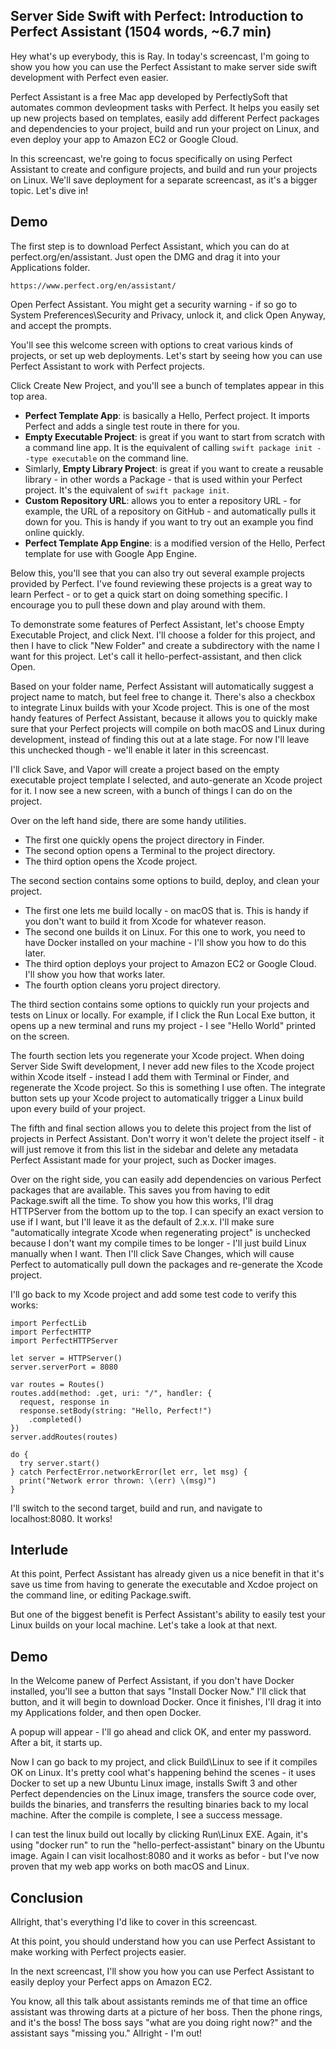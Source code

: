 ## Server Side Swift with Perfect: Introduction to Perfect Assistant (1504 words, ~6.7 min)

Hey what's up everybody, this is Ray. In today's screencast, I'm going to show you how you can use the Perfect Assistant to make  server side swift development with Perfect even easier.

Perfect Assistant is a free Mac app developed by PerfectlySoft that automates common devleopment tasks with Perfect. It helps you easily set up new projects based on templates, easily add different Perfect packages and dependencies to your project, build and run your project on Linux, and even deploy your app to Amazon EC2 or Google Cloud.

In this screencast, we're going to focus specifically on using Perfect Assistant to create and configure projects, and build and run your projects on Linux. We'll save deployment for a separate screencast, as it's a bigger topic. Let's dive in!

## Demo

The first step is to download Perfect Assistant, which you can do at perfect.org/en/assistant. Just open the DMG and drag it into your Applications folder.

```
https://www.perfect.org/en/assistant/
```

Open Perfect Assistant. You might get a security warning - if so go to System Preferences\Security and Privacy, unlock it, and click Open Anyway, and accept the prompts.

You'll see this welcome screen with options to creat various kinds of projects, or set up web deployments. Let's start by seeing how you can use Perfect Assistant to work with Perfect projects.

Click Create New Project, and you'll see a bunch of templates appear in this top area. 

* **Perfect Template App**: is basically a Hello, Perfect project. It imports Perfect and adds a single test route in there for you.
* **Empty Executable Project**: is great if you want to start from scratch with a command line app. It is the equivalent of calling `swift package init --type executable` on the command line.
* Simlarly, **Empty Library Project**: is great if you want to create a reusable library - in other words a Package - that is used within your Perfect project. It's the equivalent of `swift package init`.
* **Custom Repository URL**: allows you to enter a repository URL - for example, the URL of a repository on GitHub - and automatically pulls it down for you. This is handy if you want to try out an example you find online quickly.
* **Perfect Template App Engine**: is a modified version of the Hello, Perfect template for use with Google App Engine.

Below this, you'll see that you can also try out several example projects provided by Perfect. I've found reviewing these projects is a great way to learn Perfect - or to get a quick start on doing something specific. I encourage you to pull these down and play around with them.

To demonstrate some features of Perfect Assistant, let's choose Empty Executable Project, and click Next. I'll choose a folder for this project, and then I have to click "New Folder" and create a subdirectory with the name I want for this project. Let's call it hello-perfect-assistant, and then click Open.

Based on your folder name, Perfect Assistant will automatically suggest a project name to match, but feel free to change it. There's also a checkbox to integrate Linux builds with your Xcode project. This is one of the most handy features of Perfect Assistant, because it allows you to quickly make sure that your Perfect projects will compile on both macOS and Linux during development, instead of finding this out at a late stage. For now I'll leave this unchecked though - we'll enable it later in this screencast.

I'll click Save, and Vapor will create a project based on the empty executable project template I selected, and auto-generate an Xcode project for it. I now see a new screen, with a bunch of things I can do on the project.

Over on the left hand side, there are some handy utilities. 

  * The first one quickly opens the project directory in Finder. 
  * The second option opens a Terminal to the project directory.
  * The third option opens the Xcode project. 

The second section contains some options to build, deploy, and clean your project.
  
  * The first one lets me build locally - on macOS that is. This is handy if you don't want to build it from Xcode for whatever reason.
  * The second one builds it on Linux. For this one to work, you need to have Docker installed on your machine - I'll show you how to do this later.
  * The third option deploys your project to Amazon EC2 or Google Cloud. I'll show you how that works later.
  * The fourth option cleans yoru project directory.

The third section contains some options to quickly run your projects and tests on Linux or locally. For example, if I click the Run Local Exe button, it opens up a new terminal and runs my project - I see "Hello World" printed on the screen.

The fourth section lets you regenerate your Xcode project. When doing Server Side Swift development, I never add new files to the Xcode project within Xcode itself - instead I add them with Terminal or Finder, and regenerate the Xcode project. So this is something I use often. The integrate button sets up your Xcode project to automatically trigger a Linux build upon every build of your project.

The fifth and final section allows you to delete this project from the list of projects in Perfect Assistant. Don't worry it won't delete the project itself - it will just remove it from this list in the sidebar and delete any metadata Perfect Assistant made for your project, such as Docker images.

Over on the right side, you can easily add dependencies on various Perfect packages that are available. This saves you from having to edit Package.swift all the time. To show you how this works, I'll drag HTTPServer from the bottom up to the top. I can specify an exact version to use if I want, but I'll leave it as the default of 2.x.x. I'll make sure "automatically integrate Xcode when regenerating project" is unchecked because I don't want my compile times to be longer - I'll just build Linux manually when I want. Then I'll click Save Changes, which will cause Perfect to automatically pull down the packages and re-generate the Xcode project. 

I'll go back to my Xcode project and add some test code to verify this works:

```
import PerfectLib
import PerfectHTTP
import PerfectHTTPServer

let server = HTTPServer()
server.serverPort = 8080

var routes = Routes()
routes.add(method: .get, uri: "/", handler: {
  request, response in
  response.setBody(string: "Hello, Perfect!")
    .completed()
})
server.addRoutes(routes)

do {
  try server.start()
} catch PerfectError.networkError(let err, let msg) {
  print("Network error thrown: \(err) \(msg)")
}
```

I'll switch to the second target, build and run, and navigate to localhost:8080. It works!

## Interlude

At this point, Perfect Assistant has already given us a nice benefit in that it's save us time from having to generate the executable and Xcdoe project on the command line, or editing Package.swift.

But one of the biggest benefit is Perfect Assistant's ability to easily test your Linux builds on your local machine. Let's take a look at that next.

## Demo

In the Welcome panew of Perfect Assistant, if you don't have Docker installed, you'll see a button that says "Install Docker Now." I'll click that button, and it will begin to download Docker. Once it finishes, I'll drag it into my Applications folder, and then open Docker.

A popup will appear - I'll go ahead and click OK, and enter my password. After a bit, it starts up.

Now I can go back to my project, and click Build\Linux to see if it compiles OK on Linux. It's pretty cool what's happening behind the scenes - it uses Docker to set up a new Ubuntu Linux image, installs Swift 3 and other Perfect dependencies on the Linux image, transfers the source code over, builds the binaries, and transferrs the resulting binaries back to my local machine. After the compile is complete, I see a success message.

I can test the linux build out locally by clicking Run\Linux EXE. Again, it's using "docker run" to run the "hello-perfect-assistant" binary on the Ubuntu image. Again I can visit localhost:8080 and it works as befor - but I've now proven that my web app works on both macOS and Linux.

## Conclusion

Allright, that's everything I'd like to cover in this screencast. 

At this point, you should understand how you can use Perfect Assistant to make working with Perfect projects easier.

In the next screencast, I'll show you how you can use Perfect Assistant to easily deploy your Perfect apps on Amazon EC2.

You know, all this talk about assistants reminds me of that time an office assistant was throwing darts at a picture of her boss. Then the phone rings, and it's the boss! The boss says "what are you doing right now?" and the assistant says "missing you." Allright - I'm out!
